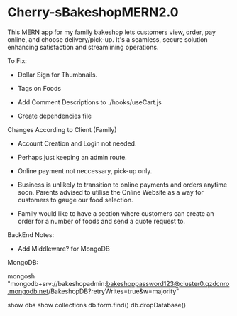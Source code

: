 # Cherry-sBakeshopMERN2.0
This MERN app for my family bakeshop lets customers view, order, pay online, and choose delivery/pick-up. It's a seamless, secure solution enhancing satisfaction and streamlining operations.


To Fix: 
- Dollar Sign for Thumbnails. 
- Tags on Foods
- Add Comment Descriptions to ./hooks/useCart.js

- Create dependencies file

Changes According to Client (Family)
* Account Creation and Login not needed.
* Perhaps just keeping an admin route.
* Online payment not neccessary, pick-up only.

* Business is unlikely to transition to online payments and orders anytime soon. Parents advised to utilise the Online Website as a way for customers to gauge our food selection.
* Family would like to have a section where customers can create an order for a number of foods and send a quote request to.


BackEnd Notes: 
* Add Middleware? for MongoDB

MongoDB: 

mongosh "mongodb+srv://bakeshopadmin:bakeshoppassword123@cluster0.qzdcnro.mongodb.net/BakeshopDB?retryWrites=true&w=majority"

show dbs
show collections
db.form.find()
db.dropDatabase()

